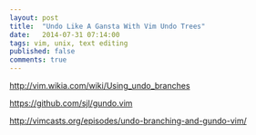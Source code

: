 ```yaml
---
layout: post
title:  "Undo Like A Gansta With Vim Undo Trees"
date:   2014-07-31 07:14:00 
tags: vim, unix, text editing
published: false
comments: true
---
```


http://vim.wikia.com/wiki/Using_undo_branches

https://github.com/sjl/gundo.vim

http://vimcasts.org/episodes/undo-branching-and-gundo-vim/
